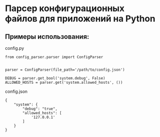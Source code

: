 Парсер конфигурационных файлов для приложений на Python
=======================================================

Примеры использования:
----------------------

config.py


```
from config_parser.parser import ConfigParser


parser = ConfigParser(file_path='/path/to/config.json')

DEBUG = parser.get_bool('system.debug', False)
ALLOWED_HOSTS = parser.get('system.allowed_hosts', ())
```


config.json

```
{
    "system": {
        "debug": "true",
        "allowed_hosts": [
            '127.0.0.1'
        ]
    }
}
```